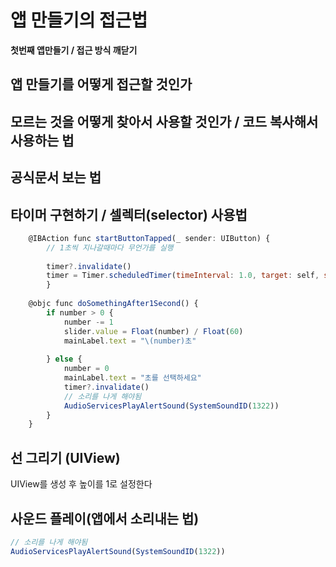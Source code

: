 # 앱 만들기의 접근법
**첫번째 앱만들기 / 접근 방식 깨닫기**
## 앱 만들기를 어떻게 접근할 것인가

## 모르는 것을 어떻게 찾아서 사용할 것인가 / 코드 복사해서 사용하는 법

## 공식문서 보는 법

## 타이머 구현하기 / 셀렉터(selector) 사용법
```javascript
    @IBAction func startButtonTapped(_ sender: UIButton) {
        // 1초씩 지나갈때마다 무언가를 실행
        
        timer?.invalidate()
        timer = Timer.scheduledTimer(timeInterval: 1.0, target: self, selector: #selector(doSomethingAfter1Second), userInfo: nil, repeats: true)
        }
    
    @objc func doSomethingAfter1Second() {
        if number > 0 {
            number -= 1
            slider.value = Float(number) / Float(60)
            mainLabel.text = "\(number)초"
            
        } else {
            number = 0
            mainLabel.text = "초를 선택하세요"
            timer?.invalidate()
            // 소리를 나게 해야됨
            AudioServicesPlayAlertSound(SystemSoundID(1322))
        }
    }
```
## 선 그리기 (UIView)
UIView를 생성 후 높이를 1로 설정한다
## 사운드 플레이(앱에서 소리내는 법)
```javascript
// 소리를 나게 해야됨
AudioServicesPlayAlertSound(SystemSoundID(1322))
```
